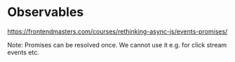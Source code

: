 # Observables 

https://frontendmasters.com/courses/rethinking-async-js/events-promises/

Note: Promises can be resolved once. We cannot use it e.g. for click stream events etc. 